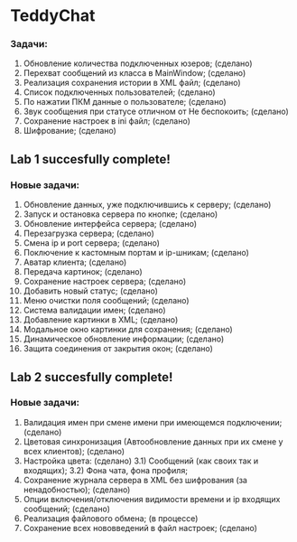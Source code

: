 # TeddyChat
### Задачи:
1) Обновление количества подключенных юзеров; (сделано)
2) Перехват сообщений из класса в MainWindow; (сделано)
3) Реализация сохранения истории в XML файл; (сделано)
4) Список подключенных пользователей; (сделано)
5) По нажатии ПКМ данные о пользователе; (сделано)
6) Звук сообщения при статусе отличном от Не беспокоить; (сделано)
7) Сохранение настроек в ini файл; (сделано)
8) Шифрование; (сделано)
## Lab 1 succesfully complete!
### Новые задачи:
1) Обновление данных, уже подключившись к серверу; (сделано)
2) Запуск и остановка сервера по кнопке; (сделано)
3) Обновление интерфейса сервера; (сделано)
4) Перезагрузка сервера; (сделано)
5) Смена ip и port сервера; (сделано)
6) Поключение к кастомным портам и ip-шникам; (сделано)
7) Аватар клиента; (сделано)
8) Передача картинок; (сделано)
9) Сохранение настроек сервера; (сделано)
10) Добавить новый статус; (сделано)
11) Меню очистки поля сообщений; (сделано)
12) Система валидации имен; (сделано)
13) Добавление картинки в XML; (сделано)
14) Модальное окно картинки для сохранения; (сделано)
15) Динамическое обновление информации; (сделано)
16) Защита соединения от закрытия окон; (сделано)
## Lab 2 succesfully complete!
### Новые задачи:
1) Валидация имен при смене имени при имеющемся подключении; (сделано)
2) Цветовая синхронизация (Автообновление данных при их смене у всех клиентов); (сделано)
3) Настройка цвета: (сделано)
  3.1) Сообщений (как своих так и входящих);
  3.2) Фона чата, фона профиля;
4) Сохранение журнала сервера в XML без шифрования (за ненадобностью); (сделано)
5) Опции включения/отключения видимости времени и ip входящих сообщений; (сделано)
6) Реализация файлового обмена; (в процессе)
7) Сохранение всех нововведений в файл настроек; (сделано)
